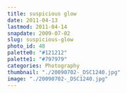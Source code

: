 ```yaml
---
title: suspicious glow
date: 2011-04-13
lastmod: 2011-04-14
snapdate: 2009-07-02
slug: suspicious-glow
photo_id: 48
palette0: "#121212"
palette1: "#797979"
categories: Photography
thumbnail: "./20090702-_DSC1240.jpg"
image: "./20090702-_DSC1240.jpg"
---
```

